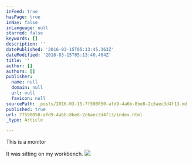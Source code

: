 ```yaml
---
inFeed: true
hasPage: true
inNav: false
inLanguage: null
starred: false
keywords: []
description: ''
datePublished: '2016-03-15T05:13:45.363Z'
dateModified: '2016-03-15T05:13:40.464Z'
title: ''
author: []
authors: []
publisher:
  name: null
  domain: null
  url: null
  favicon: null
sourcePath: _posts/2016-03-15-7f590050-afd9-4a6b-8be8-2c6aec3d4f13.md
published: true
url: 7f590050-afd9-4a6b-8be8-2c6aec3d4f13/index.html
_type: Article

---
```

This is a monitor

It was sitting on my workbench.
![](https://the-grid-user-content.s3-us-west-2.amazonaws.com/e7f09ca8-346a-4cda-88b3-1cfa1451b2ce.jpg)